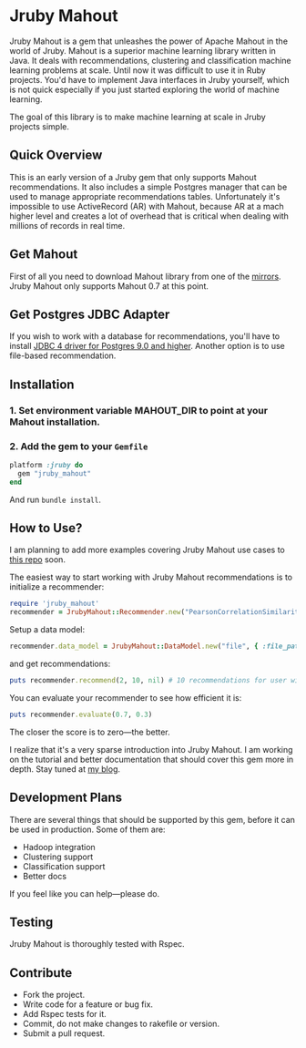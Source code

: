 # Jruby Mahout
Jruby Mahout is a gem that unleashes the power of Apache Mahout in the world of Jruby. Mahout is a superior machine learning library written in Java. It deals with recommendations, clustering and classification machine learning problems at scale. Until now it was difficult to use it in Ruby projects. You'd have to implement Java interfaces in Jruby yourself, which is not quick especially if you just started exploring the world of machine learning.

The goal of this library is to make machine learning at scale in Jruby projects simple.

## Quick Overview
This is an early version of a Jruby gem that only supports Mahout recommendations. It also includes a simple Postgres manager that can be used to manage appropriate recommendations tables. Unfortunately it's impossible to use ActiveRecord (AR) with Mahout, because AR at a mach higher level and creates a lot of overhead that is critical when dealing with millions of records in real time.

## Get Mahout
First of all you need to download Mahout library from one of the [mirrors](http://www.apache.org/dyn/closer.cgi/mahout/). Jruby Mahout only supports Mahout 0.7 at this point.

## Get Postgres JDBC Adapter
If you wish to work with a database for recommendations, you'll have to install [JDBC 4 driver for Postgres 9.0 and higher](http://jdbc.postgresql.org/download.html). Another option is to use file-based recommendation.

## Installation
### 1. Set environment variable MAHOUT_DIR to point at your Mahout installation.
### 2. Add the gem to your `Gemfile`
```ruby
platform :jruby do
  gem "jruby_mahout"
end
```
And run `bundle install`.

## How to Use?
I am planning to add more examples covering Jruby Mahout use cases to [this repo](https://github.com/vasinov/jruby_mahout-examples) soon.

The easiest way to start working with Jruby Mahout recommendations is to initialize a recommender:
```ruby
require 'jruby_mahout'
recommender = JrubyMahout::Recommender.new("PearsonCorrelationSimilarity", 5, "GenericUserBasedRecommender", false)
```

Setup a data model:
```ruby
recommender.data_model = JrubyMahout::DataModel.new("file", { :file_path => "recommender_data.csv" }).data_model
```

and get recommendations:
```ruby
puts recommender.recommend(2, 10, nil) # 10 recommendations for user with id = 2
```

You can evaluate your recommender to see how efficient it is:
```ruby
puts recommender.evaluate(0.7, 0.3)
```

The closer the score is to zero—the better.

I realize that it's a very sparse introduction into Jruby Mahout. I am working on the tutorial and better documentation that should cover this gem more in depth. Stay tuned at [my blog](http://www.vasinov.com/blog).

## Development Plans
There are several things that should be supported by this gem, before it can be used in production. Some of them are:
- Hadoop integration
- Clustering support
- Classification support
- Better docs

If you feel like you can help—please do.

## Testing
Jruby Mahout is thoroughly tested with Rspec.

## Contribute
- Fork the project.
- Write code for a feature or bug fix.
- Add Rspec tests for it.
- Commit, do not make changes to rakefile or version.
- Submit a pull request.